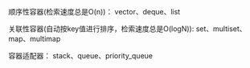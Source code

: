 顺序性容器(检索速度总是O(n))：
vector、deque、list

关联性容器(自动按key值进行排序，检索速度总是O(logN)):
set、multiset、map、multimap

容器适配器：
stack、queue、priority_queue
